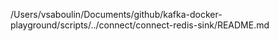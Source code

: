/Users/vsaboulin/Documents/github/kafka-docker-playground/scripts/../connect/connect-redis-sink/README.md
